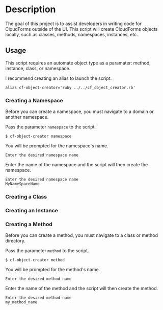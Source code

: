 # Description

The goal of this project is to assist developers in writing code for CloudForms outside of the UI. This script will create CloudForms objects locally, such as classes, methods, namespaces, instances, etc.

## Usage

This script requires an automate object type as a paramater: method, instance, class, or namespace.

I recommend creating an alias to launch the script.

```
alias cf-object-creator='ruby ../../cf_object_creator.rb'
```

### Creating a Namespace

Before you can create a namespace, you must navigate to a domain or another namespace.

Pass the parameter `namespace` to the script.

```
$ cf-object-creator namespace
```

You will be prompted for the namespace's name.

```
Enter the desired namespace name
```

Enter the name of the namespace and the script will then create the namespace.

```
Enter the desired namespace name
MyNameSpaceName
```

### Creating a Class

### Creating an Instance

### Creating a Method

Before you can create a method, you must navigate to a class or method directory.

Pass the parameter `method` to the script.

```
$ cf-object-creator method
```

You will be prompted for the method's name.

```
Enter the desired method name
```

Enter the name of the method and the script will then create the method.

```
Enter the desired method name
my_method_name
```
